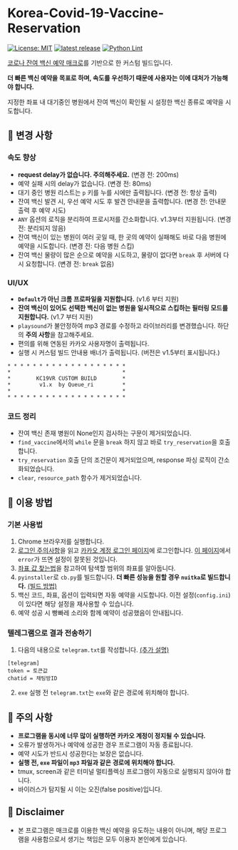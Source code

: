 # Korea-Covid-19-Vaccine-Reservation
[![License: MIT](https://img.shields.io/badge/License-MIT-yellow.svg)](https://opensource.org/licenses/MIT) [![latest release](https://img.shields.io/github/v/release/Queue-ri/Korea-Covid-19-Vaccine-Reservation)](https://github.com/Queue-ri/Korea-Covid-19-Vaccine-Reservation/releases) [![Python Lint](https://github.com/Queue-ri/Korea-Covid-19-Vaccine-Reservation/actions/workflows/python-lint.yml/badge.svg)](https://github.com/Queue-ri/Korea-Covid-19-Vaccine-Reservation/actions/workflows/python-lint.yml)

[코로나 잔여 백신 예약 매크로](https://github.com/SJang1/korea-covid-19-remaining-vaccine-macro)를 기반으로 한 커스텀 빌드입니다.

**더 빠른 백신 예약을 목표로 하며, 속도를 우선하기 때문에 사용자는 이에 대처가 가능해야 합니다.**

지정한 좌표 내 대기중인 병원에서 잔여 백신이 확인될 시 설정한 백신 종류로 예약을 시도합니다.

## 📌 변경 사항
### 속도 향상
- **request delay가 없습니다. 주의해주세요.** (변경 전: 200ms)
- 예약 실패 시의 delay가 없습니다. (변경 전: 80ms)
- 대기 중인 병원 리스트는 `p` 키를 누를 시에만 출력됩니다. (변경 전: 항상 출력)
- 잔여 백신 발견 시, 우선 예약 시도 후 발견 안내문을 출력합니다. (변경 전: 안내문 출력 후 예약 시도)
- `ANY` 옵션의 로직을 분리하여 프로시저를 간소화합니다. v1.3부터 지원됩니다. (변경 전: 분리되지 않음)
- 잔여 백신이 있는 병원이 여러 곳일 때, 한 곳의 예약이 실패해도 바로 다음 병원에 예약을 시도합니다. (변경 전: 다음 병원 스킵)
- 잔여 백신 물량이 많은 순으로 예약을 시도하고, 물량이 없다면 `break` 후 서버에 다시 요청합니다. (변경 전: `break` 없음)

### UI/UX
- **`Default`가 아닌 크롬 프로파일을 지원합니다.** (v1.6 부터 지원)
- **잔여 백신이 있어도 선택한 백신이 없는 병원을 일시적으로 스킵하는 필터링 모드를 지원합니다.** (v1.7 부터 지원)
- `playsound`가 불안정하여 mp3 경로를 수정하고 라이브러리를 변경했습니다. 하단의 **주의 사항**을 참고해주세요.
- 편의를 위해 연동된 카카오 사용자명이 출력됩니다.
- 실행 시 커스텀 빌드 안내용 배너가 출력됩니다. (버전은 v1.5부터 표시됩니다.)
```
* * * * * * * * * * * * * * * * * * *
*                                   *
*        KC19VR CUSTOM BUILD        *
*         v1.x  by Queue_ri         *
*                                   *
* * * * * * * * * * * * * * * * * * *
```

### 코드 정리
- 잔여 백신 존재 병원이 None인지 검사하는 구문이 제거되었습니다.
- `find_vaccine`에서의 `while` 문을 `break` 하지 않고 바로 `try_reservation`을 호출합니다.
- `try_reservation` 호출 단의 조건문이 제거되었으며, response 파싱 로직이 간소화되었습니다.
- `clear`, `resource_path` 함수가 제거되었습니다.

## 📌 이용 방법
### 기본 사용법
1. Chrome 브라우저를 실행합니다.
2. [로그인 주의사항](https://github.com/Queue-ri/Korea-Covid-19-Vaccine-Reservation/blob/main/docs/login-manual.md)을 읽고 [카카오 계정 로그인 페이지](https://accounts.kakao.com/login?continue=https%3A%2F%2Fvaccine-map.kakao.com%2Fmap2%3Fv%3D1)에 로그인합니다. [이 페이지](https://vaccine.kakao.com/api/v1/user)에서 `error`가 뜨면 설정이 잘못된 것입니다.
3. [좌표 값 찾는법](https://github.com/Queue-ri/Korea-Covid-19-Vaccine-Reservation/blob/main/docs/coords-manual.md)을 참고하여 탐색할 범위의 좌표를 알아둡니다.
4. `pyinstaller`로 `cb.py`를 빌드합니다. **더 빠른 성능을 원할 경우 `nuitka`로 빌드합니다.** [(빌드 방법)](https://github.com/Queue-ri/Korea-Covid-19-Vaccine-Reservation/blob/main/docs/build-manual.md)
5. 백신 코드, 좌표, 옵션이 입력되면 자동 예약을 시도합니다. 이전 설정(`config.ini`)이 있다면 해당 설정을 재사용할 수 있습니다.
6. 예약 성공 시 빵빠레 소리와 함께 예약이 성공했음이 안내됩니다.

### 텔레그램으로 결과 전송하기
1. 다음의 내용으로 `telegram.txt`를 작성합니다. [(추가 설명)](https://github.com/SJang1/korea-covid-19-remaining-vaccine-macro/discussions/574)
```
[telegram]
token = 토큰값
chatid = 채팅방ID
```
2. `exe` 실행 전 `telegram.txt`는 `exe`와 같은 경로에 위치해야 합니다.

## 📌 주의 사항
- **프로그램을 동시에 너무 많이 실행하면 카카오 계정이 정지될 수 있습니다.**
- 오류가 발생하거나 예약에 성공한 경우 프로그램이 자동 종료됩니다.
- 예약 시도가 반드시 성공한다는 보장은 없습니다.
- **실행 전, `exe` 파일이 `mp3` 파일과 같은 경로에 위치해야 합니다.**
- tmux, screen과 같은 터미널 멀티플렉싱 프로그램이 자동으로 실행되지 않아야 합니다.
- 바이러스가 탐지될 시 이는 오진(false positive)입니다.

## 📌 Disclaimer
- 본 프로그램은 매크로를 이용한 백신 예약을 유도하는 내용이 아니며, 해당 프로그램을 사용함으로서 생기는 책임은 모두 이용자 본인에게 있습니다.
